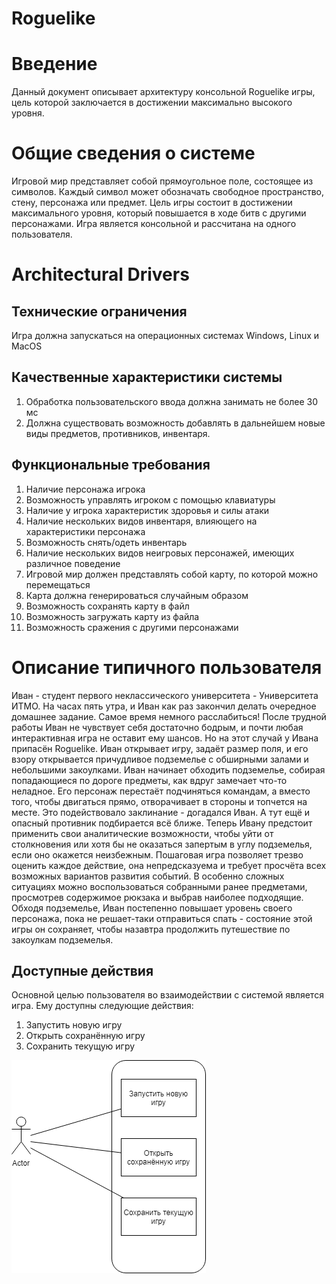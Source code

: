 # Roguelike

Введение
==============
Данный документ описывает архитектуру консольной Roguelike игры, цель которой заключается в достижении максимально высокого уровня.

Общие сведения о системе
=========================
Игровой мир представляет собой прямоугольное поле, состоящее из символов. Каждый символ может обозначать свободное пространство, стену, персонажа или предмет. Цель игры состоит в достижении максимального уровня, который повышается в ходе битв с другими персонажами. Игра является консольной и рассчитана на одного пользователя.

Architectural Drivers
=====================
Технические ограничения
-----------------------
Игра должна запускаться на операционных системах Windows, Linux и MacOS

Качественные характеристики системы
--------------------------------
1. Обработка пользовательского ввода должна занимать не более 30 мс
2. Должна существовать возможность добавлять в дальнейшем новые виды предметов, противников, инвентаря.

Функциональные требования
---------------------------
1. Наличие персонажа игрока
2. Возможность управлять игроком с помощью клавиатуры
3. Наличие у игрока характеристик здоровья и силы атаки
4. Наличие нескольких видов инвентаря, влияющего на характеристики персонажа
5. Возможность снять/одеть инвентарь
6. Наличие нескольких видов неигровых персонажей, имеющих различное поведение
7. Игровой мир должен представлять собой карту, по которой можно перемещаться
8. Карта должна генерироваться случайным образом
9. Возможность сохранять карту в файл
10. Возможность загружать карту из файла
11. Возможность сражения с другими персонажами

Описание типичного пользователя
==================
Иван - студент первого неклассического университета - Университета ИТМО. На часах пять утра, и Иван как раз закончил делать очередное домашнее задание. Самое время немного расслабиться! После трудной работы Иван не чувствует себя достаточно бодрым, и почти любая интерактивная игра не оставит ему шансов. Но на этот случай у Ивана припасён Roguelike. Иван открывает игру, задаёт размер поля, и его взору открывается причудливое подземелье с обширными залами и небольшими закоулками. Иван начинает обходить подземелье, собирая попадающиеся по дороге предметы, как вдруг замечает что-то неладное. Его персонаж перестаёт подчиняться командам, а вместо того, чтобы двигаться прямо, отворачивает в стороны и топчется на месте. Это подействовало заклинание - догадался Иван. А тут ещё и опасный противник подбирается всё ближе. Теперь Ивану предстоит применить свои аналитические возможности, чтобы уйти от столкновения или хотя бы не оказаться запертым в углу подземелья, если оно окажется неизбежным. Пошаговая игра позволяет трезво оценить каждое действие, она непредсказуема и требует просчёта всех возможных вариантов развития событий. В особенно сложных ситуациях можно воспользоваться собранными ранее предметами, просмотрев содержимое рюкзака и выбрав наиболее подходящие. Обходя подземелье, Иван постепенно повышает уровень своего персонажа, пока не решает-таки отправиться спать - состояние этой игры он сохраняет, чтобы назавтра продолжить путешествие по закоулкам подземелья.

Доступные действия
-----------------
Основной целью пользователя во взаимодействии с системой является игра. Ему доступны следующие действия:
1. Запустить новую игру
2. Открыть сохранённую игру
3. Сохранить текущую игру

![Диаграмма вариантов использования](/diagrams/Use%20cases.png)
